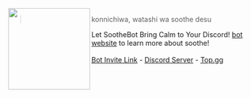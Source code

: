 <img src="https://i.imgur.com/MTl1H76t.png" width=165 align="left"/>

> konnichiwa, watashi wa soothe desu <br>

Let SootheBot Bring Calm to Your Discord! [bot website](https://soothe.is-a.fun/) to learn more about soothe! <br><br>
[Bot Invite Link](https://discord.com/api/oauth2/authorize?client_id=1135657945653313566&permissions=8&scope=bot%20applications.commands&redirect_uri=https%3A%2F%2Fsoothe.is-a.fun%2Fthankyou) - [Discord Server](https://discord.gg/WFfjrQxnfH) - [Top.gg](https://top.gg/user/361407102650109952)
<br>